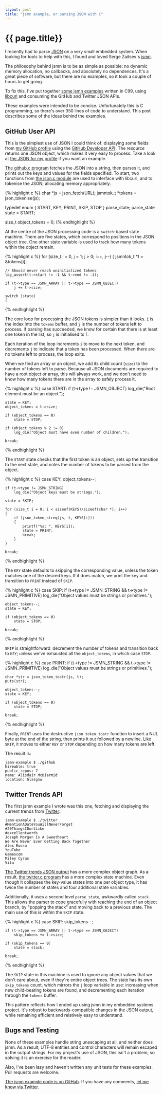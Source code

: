 ```yaml
---
layout: post
title: "jsmn example, or parsing JSON with C"
---
```


# {{ page.title}}

I recently had to parse [JSON](http://www.json.org/) on a very small embedded system. When looking for tools to help with this, I found and loved Serge Zaitsev's [jsmn](http://zserge.bitbucket.org/jsmn.html).

The philosophy behind jsmn is to be as simple as possible: no dynamic memory allocation, no callbacks, and absolutely no dependences. It's a great piece of software, but there are no examples, so it took a couple of hours to get going.

To fix this, I've put together [some jsmn examples](https://github.com/alisdair/jsmn-example) written in C99, using [libcurl](http://curl.haxx.se/libcurl/) and consuming the GitHub and Twitter JSON APIs. 

These examples were intended to be concise. Unfortunately this is C programming, so there's over 350 lines of code to understand. This post describes some of the ideas behind the examples.

## GitHub User API

This is the simplest use of JSON I could think of: displaying some fields from [my GitHub profile](https://github.com/alisdair) using the [GitHub Developer API](http://developer.github.com/v3/users/#get-a-single-user). The resource returns one JSON object, which makes it very easy to process. Take a look at [the JSON for my profile](https://api.github.com/users/alisdair) if you want an example.

[The github.c program](https://github.com/alisdair/jsmn-example/blob/master/github.c) fetches the JSON into a string, then parses it, and prints out the keys and values for the fields specified. To start, two functions from [the json.c module](https://github.com/alisdair/jsmn-example/blob/master/json.c) are used to interface with libcurl, and to tokenise the JSON, allocating memory appropriately.

{% highlight c %}
char *js = json_fetch(URL);
jsmntok_t *tokens = json_tokenise(js);

typedef enum { START, KEY, PRINT, SKIP, STOP } parse_state;
parse_state state = START;

size_t object_tokens = 0;
{% endhighlight %}

At the centre of the JSON processing code is a `switch`-based state machine. There are five states, which correspond to positions in the JSON object tree. One other state variable is used to track how many tokens within the object remain.

{% highlight c %}
for (size_t i = 0, j = 1; j > 0; i++, j--)
{
    jsmntok_t *t = &tokens[i];

    // Should never reach uninitialized tokens
    log_assert(t->start != -1 && t->end != -1);

    if (t->type == JSMN_ARRAY || t->type == JSMN_OBJECT)
        j += t->size;

    switch (state)
    {
{% endhighlight %}

The core loop for processing the JSON tokens is simpler than it looks. `i` is the index into the `tokens` buffer, and `j` is the number of tokens left to process. If parsing has succeeded, we know for certain that there is at least one token in the list, so `j` is initialised to 1.

Each iteration of the loop increments `i` to move to the next token, and decrements `j` to indicate that a token has been processed. When there are no tokens left to process, the loop exits.

When we find an array or an object, we add its child count (`size`) to the number of tokens left to parse. Because all JSON documents are required to have a root object or array, this will always work, and we don't need to know how many tokens there are in the array to safely process it.

{% highlight c %}
case START:
    if (t->type != JSMN_OBJECT)
        log_die("Root element must be an object.");

    state = KEY;
    object_tokens = t->size;

    if (object_tokens == 0)
        state = STOP;

    if (object_tokens % 2 != 0)
        log_die("Object must have even number of children.");

    break;
{% endhighlight %}

The `START` state checks that the first token is an object, sets up the transition to the next state, and notes the number of tokens to be parsed from the object.

{% highlight c %}
case KEY:
    object_tokens--;

    if (t->type != JSMN_STRING)
        log_die("Object keys must be strings.");

    state = SKIP;

    for (size_t i = 0; i < sizeof(KEYS)/sizeof(char *); i++)
    {
        if (json_token_streq(js, t, KEYS[i]))
        {
            printf("%s: ", KEYS[i]);
            state = PRINT;
            break;
        }
    }

    break;
{% endhighlight %}

The `KEY` state defaults to skipping the corresponding value, unless the token matches one of the desired keys. If it does match, we print the key and transition to `PRINT` instead of `SKIP`.

{% highlight c %}
case SKIP:
    if (t->type != JSMN_STRING && t->type != JSMN_PRIMITIVE)
        log_die("Object values must be strings or primitives.");

    object_tokens--;
    state = KEY;

    if (object_tokens == 0)
        state = STOP;

    break;
{% endhighlight %}

`SKIP` is straightforward: decrement the number of tokens and transition back to `KEY`; unless we've exhausted all the `object_tokens`, in which case `STOP`.

{% highlight c %}
case PRINT:
    if (t->type != JSMN_STRING && t->type != JSMN_PRIMITIVE)
        log_die("Object values must be strings or primitives.");

    char *str = json_token_tostr(js, t);
    puts(str);

    object_tokens--;
    state = KEY;

    if (object_tokens == 0)
        state = STOP;

    break;
{% endhighlight %}

Finally, `PRINT` uses the destructive `json_token_tostr` function to insert a NUL byte at the end of the string, then prints it out followed by a newline. Like `SKIP`, it moves to either `KEY` or `STOP` depending on how many tokens are left.

The result is:

    jsmn-example $ ./github
    hireable: true
    public_repos: 7
    name: Alisdair McDiarmid
    location: Glasgow

## Twitter Trends API

The first jsmn example I wrote was this one, fetching and displaying the current trends from [Twitter](https://twitter.com/):

    jsmn-example $ ./twitter
    #MentionADateYouWillNeverForget
    #20ThingsIDontLike
    #excellentwords
    Joseph Morgan Is A Sweetheart
    We Are Never Ever Getting Back Together
    Alex Russo
    YouTube
    Gamescom
    Miley Cyrus
    Vita

[The Twitter trends JSON output](https://api.twitter.com/1/trends/1.json) has a more complex object graph. As a result, [the twitter.c program](https://github.com/alisdair/jsmn-example/blob/master/twitter.c) has a more complex state machine. Even though it collapses the key-value states into one per object type, it has twice the number of states and four additional state variables.

Additionally, it uses a second level `parse_state`, awkwardly called `stack`. This allows the parser to cope gracefully with reaching the end of an object branch, by "popping the stack" and moving back to a previous state. The main use of this is within the `SKIP` state.

{% highlight c %}
case SKIP:
    skip_tokens--;

    if (t->type == JSMN_ARRAY || t->type == JSMN_OBJECT)
        skip_tokens += t->size;

    if (skip_tokens == 0)
        state = stack;

    break;
{% endhighlight %}

The `SKIP` state in this machine is used to ignore any object values that we don't care about, even if they're entire object trees. The state has its own `skip_tokens` count, which mirrors the `j` loop variable in use: increasing when new child-bearing tokens are found, and decrementing each iteration through the `tokens` buffer.

This pattern reflects how I ended up using jsmn in my embedded systems project. It's robust to backwards-compatible changes in the JSON output, while remaining efficient and relatively easy to understand.

## Bugs and Testing

None of these examples handle string unescaping at all, and neither does jsmn. As a result, UTF-8 entities and control characters will remain escaped in the output strings. For my project's use of JSON, this isn't a problem, so solving it is an exercise for the reader.

Also, I've been lazy and haven't written any unit tests for these examples. Pull requests are welcome.

[The jsmn example code is on GitHub](https://github.com/alisdair/jsmn-example). If you have any comments, [let me know via Twitter](https://twitter.com/alisdair).
